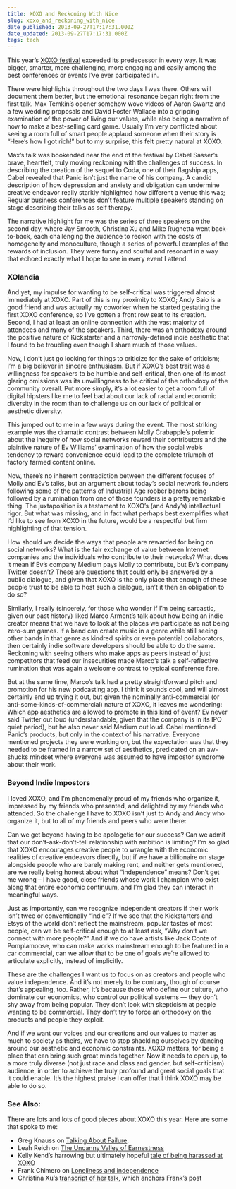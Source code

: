 ```yaml
---
title: XOXO and Reckoning With Nice
slug: xoxo_and_reckoning_with_nice
date_published: 2013-09-27T17:17:31.000Z
date_updated: 2013-09-27T17:17:31.000Z
tags: tech
---
```


This year’s [XOXO festival](http://2013.xoxofest.com/) exceeded its predecessor in every way. It was bigger, smarter, more challenging, more engaging and easily among the best conferences or events I’ve ever participated in.

There were highlights throughout the two days I was there. Others will document them better, but the emotional resonance began right from the first talk. Max Temkin’s opener somehow wove videos of Aaron Swartz and a few wedding proposals and David Foster Wallace into a gripping examination of the power of living our values, while also being a narrative of how to make a best-selling card game. Usually I’m very conflicted about seeing a room full of smart people applaud someone when their story is “Here’s how I got rich!” but to my surprise, this felt pretty natural at XOXO.

Max’s talk was bookended near the end of the festival by Cabel Sasser’s brave, heartfelt, truly moving reckoning with the challenges of success. In describing the creation of the sequel to Coda, one of their flagship apps, Cabel revealed that Panic isn’t just the name of his company. A candid description of how depression and anxiety and obligation can undermine creative endeavor really starkly highlighted how different a venue this was; Regular business conferences don’t feature multiple speakers standing on stage describing their talks as self therapy.

The narrative highlight for me was the series of three speakers on the second day, where Jay Smooth, Christina Xu and Mike Rugnetta went back-to-back, each challenging the audience to reckon with the costs of homogeneity and monoculture, though a series of powerful examples of the rewards of inclusion. They were funny and soulful and resonant in a way that echoed exactly what I hope to see in every event I attend.

### XOlandia

And yet, my impulse for wanting to be self-critical was triggered almost immediately at XOXO. Part of this is my proximity to XOXO; Andy Baio is a good friend and was actually my coworker when he started gestating the first XOXO conference, so I’ve gotten a front row seat to its creation. Second, I had at least an online connection with the vast majority of attendees and many of the speakers. Third, there was an orthodoxy around the positive nature of Kickstarter and a narrowly-defined indie aesthetic that I found to be troubling even though I share much of those values.

Now, I don’t just go looking for things to criticize for the sake of criticism; I’m a big believer in sincere enthusiasm. But if XOXO’s best trait was a willingness for speakers to be humble and self-critical, then one of its most glaring omissions was its unwillingness to be critical of the orthodoxy of the community overall. Put more simply, it’s a lot easier to get a room full of digital hipsters like me to feel bad about our lack of racial and economic diversity in the room than to challenge us on our lack of political or aesthetic diversity.

This jumped out to me in a few ways during the event. The most striking example was the dramatic contrast between Molly Crabapple’s polemic about the inequity of how social networks reward their contributors and the plaintive nature of Ev Williams’ examination of how the social web’s tendency to reward convenience could lead to the complete triumph of factory farmed content online.

Now, there’s no inherent contradiction between the different focuses of Molly and Ev’s talks, but an argument about today’s social network founders following some of the patterns of Industrial Age robber barons being followed by a rumination from one of those founders is a pretty remarkable thing. The juxtaposition is a testament to XOXO’s (and Andy’s) intellectual rigor. But what was missing, and in fact what perhaps best exemplifies what I’d like to see from XOXO in the future, would be a respectful but firm highlighting of that tension.

How should we decide the ways that people are rewarded for being on social networks? What is the fair exchange of value between Internet companies and the individuals who contribute to their networks? What does it mean if Ev’s company Medium pays Molly to contribute, but Ev’s company Twitter doesn’t? These are questions that could only be answered by a public dialogue, and given that XOXO is the only place that enough of these people trust to be able to host such a dialogue, isn’t it then an obligation to do so?

Similarly, I really (sincerely, for those who wonder if I’m being sarcastic, given our past history) liked Marco Arment’s talk about how being an indie creator means that we have to look at the places we participate as not being zero-sum games. If a band can create music in a genre while still seeing other bands in that genre as kindred spirits or even potential collaborators, then certainly indie software developers should be able to do the same. Reckoning with seeing others who make apps as peers instead of just competitors that feed our insecurities made Marco’s talk a self-reflective rumination that was again a welcome contrast to typical conference fare.

But at the same time, Marco’s talk had a pretty straightforward pitch and promotion for his new podcasting app. I think it sounds cool, and will almost certainly end up trying it out, but given the nominally anti-commercial (or anti-some-kinds-of-commercial) nature of XOXO, it leaves me wondering: Which app aesthetics are allowed to promote in this kind of event? Ev never said Twitter out loud (understandable, given that the company is in its IPO quiet period), but he also never said Medium out loud. Cabel mentioned Panic’s products, but only in the context of his narrative. Everyone mentioned projects they were working on, but the expectation was that they needed to be framed in a narrow set of aesthetics, predicated on an aw-shucks mindset where everyone was assumed to have impostor syndrome about their work.

### Beyond Indie Impostors

I loved XOXO, and I’m phenomenally proud of my friends who organize it, impressed by my friends who presented, and delighted by my friends who attended. So the challenge I have to XOXO isn’t just to Andy and Andy who organize it, but to all of my friends and peers who were there:

Can we get beyond having to be apologetic for our success? Can we admit that our don’t-ask-don’t-tell relationship with ambition is limiting? I’m so glad that XOXO encourages creative people to wrangle with the economic realities of creative endeavors directly, but if we have a billionaire on stage alongside people who are barely making rent, and neither gets mentioned, are we really being honest about what “independence” means? Don’t get me wrong – I have good, close friends whose work I champion who exist along that entire economic continuum, and I’m glad they can interact in meaningful ways.

Just as importantly, can we recognize independent creators if their work isn’t twee or conventionally “indie”? If we see that the Kickstarters and Etsys of the world don’t reflect the mainstream, popular tastes of most people, can we be self-critical enough to at least ask, “Why don’t we connect with more people?” And if we do have artists like Jack Conte of Pomplamoose, who can make works mainstream enough to be featured in a car commercial, can we allow that to be one of goals we’re allowed to articulate explicitly, instead of implicitly.

These are the challenges I want us to focus on as creators and people who value independence. And it’s not merely to be contrary, though of course that’s appealing, too. Rather, it’s because those who define our culture, who dominate our economics, who control our political systems — they don’t shy away from being popular. They don’t look with skepticism at people wanting to be commercial. They don’t try to force an orthodoxy on the products and people they exploit.

And if we want our voices and our creations and our values to matter as much to society as theirs, we have to stop shackling ourselves by dancing around our aesthetic and economic constraints. XOXO matters, for being a place that can bring such great minds together. Now it needs to open up, to a more truly diverse (not just race and class and gender, but self-criticism) audience, in order to achieve the truly profound and great social goals that it could enable. It’s the highest praise I can offer that I think XOXO may be able to do so.

### See Also:

There are lots and lots of good pieces about XOXO this year. Here are some that spoke to me:

- Greg Knauss on [Talking About Failure](http://www.eod.com/blog/2013/09/talking-about-failure/).
- Leah Reich on [The Uncanny Valley of Earnestness](https://medium.com/ladybits-on-medium/7efaf0900142)
- Kelly Kend’s harrowing but ultimately hopeful [tale of being harassed at XOXO](https://medium.com/xoxo-festival/626deff2e75e)
- Frank Chimero on [Loneliness and independence](http://frankchimero.com/blog/2013/09/the-inferno-of-independence/)
- Christina Xu’s [transcript of her talk](http://breadpig.tumblr.com/post/62171738926/welcome-to-the-new-breadpig-blog-this-is-the), which anchors Frank’s post
